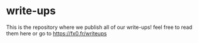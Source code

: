# write-ups
This is the repository where we publish all of our write-ups! feel free to read them here or go to https://fx0.fr/writeups
